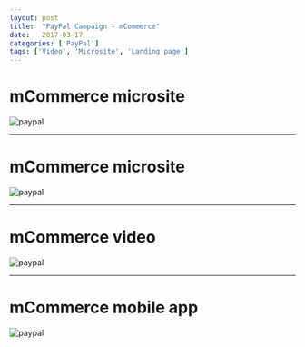 ```yaml
---
layout: post
title:  "PayPal Campaign - mCommerce"
date:   2017-03-17
categories: ['PayPal']
tags: ['Video', 'Microsite', 'Landing page']
---
```


# mCommerce microsite
![paypal](https://raw.githubusercontent.com/gbjack/gbjack.github.io/master/assets/images/mcommerce4.png)


---


# mCommerce microsite
![paypal](https://raw.githubusercontent.com/gbjack/gbjack.github.io/master/assets/images/mcommerce2.png)


---


# mCommerce video
![paypal](https://raw.githubusercontent.com/gbjack/gbjack.github.io/master/assets/images/mcommerce1.png)


---


# mCommerce mobile app
![paypal](https://raw.githubusercontent.com/gbjack/gbjack.github.io/master/assets/images/mcommerce3.png)
